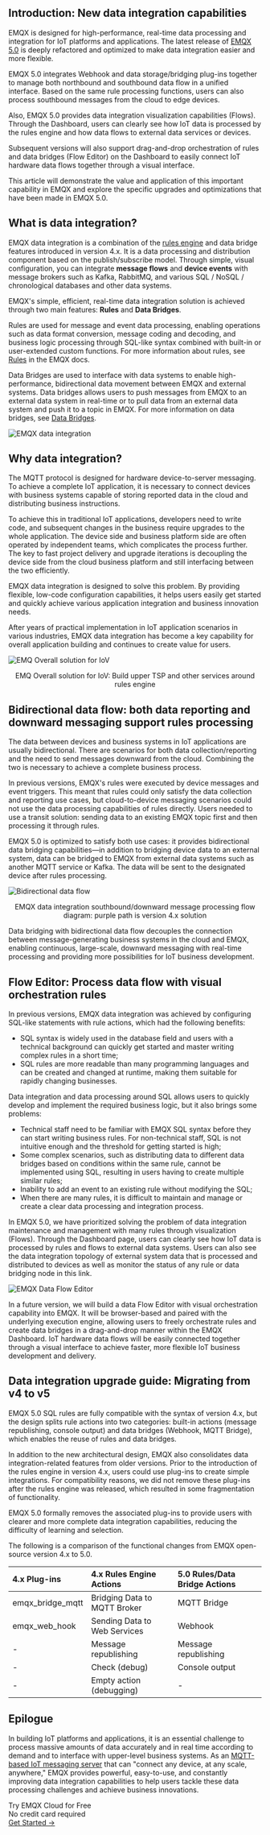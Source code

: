 ## Introduction: New data integration capabilities

EMQX is designed for high-performance, real-time data processing and integration for IoT platforms and applications. The latest release of [EMQX 5.0](https://www.emqx.com/en/blog/emqx-v-5-0-released) is deeply refactored and optimized to make data integration easier and more flexible.

EMQX 5.0 integrates Webhook and data storage/bridging plug-ins together to manage both northbound and southbound data flow in a unified interface. Based on the same rule processing functions, users can also process southbound messages from the cloud to edge devices.

Also, EMQX 5.0 provides data integration visualization capabilities (Flows). Through the Dashboard, users can clearly see how IoT data is processed by the rules engine and how data flows to external data services or devices.

Subsequent versions will also support drag-and-drop orchestration of rules and data bridges (Flow Editor) on the Dashboard to easily connect IoT hardware data flows together through a visual interface.

This article will demonstrate the value and application of this important capability in EMQX and explore the specific upgrades and optimizations that have been made in EMQX 5.0.

## What is data integration?

EMQX data integration is a combination of the [rules engine](https://www.emqx.com/en/solutions/iot-rule-engine) and data bridge features introduced in version 4.x. It is a data processing and distribution component based on the publish/subscribe model. Through simple, visual configuration, you can integrate **message flows** and **device events** with message brokers such as Kafka, RabbitMQ, and various SQL / NoSQL / chronological databases and other data systems.

EMQX's simple, efficient, real-time data integration solution is achieved through two main features: **Rules** and **Data Bridges**.

Rules are used for message and event data processing, enabling operations such as data format conversion, message coding and decoding, and business logic processing through SQL-like syntax combined with built-in or user-extended custom functions. For more information about rules, see [Rules](https://www.emqx.io/docs/en/v5.0/data-integration/rules.html) in the EMQX docs.

Data Bridges are used to interface with data systems to enable high-performance, bidirectional data movement between EMQX and external systems. Data bridges allows users to push messages from EMQX to an external data system in real-time or to pull data from an external data system and push it to a topic in EMQX. For more information on data bridges, see [Data Bridges](https://www.emqx.io/docs/en/v5.0/data-integration/data-bridges.html).

![EMQX data integration](https://assets.emqx.com/images/8ea87178108fd15755534ac746118d3f.png)

## Why data integration?

The MQTT protocol is designed for hardware device-to-server messaging. To achieve a complete IoT application, it is necessary to connect devices with business systems capable of storing reported data in the cloud and distributing business instructions.

To achieve this in traditional IoT applications, developers need to write code, and subsequent changes in the business require upgrades to the whole application. The device side and business platform side are often operated by independent teams, which complicates the process further. The key to fast project delivery and upgrade iterations is decoupling the device side from the cloud business platform and still interfacing between the two efficiently.

EMQX data integration is designed to solve this problem. By providing flexible, low-code configuration capabilities, it helps users easily get started and quickly achieve various application integration and business innovation needs.

After years of practical implementation in IoT application scenarios in various industries, EMQX data integration has become a key capability for overall application building and continues to create value for users.

![EMQ Overall solution for IoV](https://assets.emqx.com/images/b92fa001c3c610d29128e675baa509cd.png)

<center>EMQ Overall solution for IoV: Build upper TSP and other services around rules engine</center>

## **Bidirectional data flow: both data reporting and downward messaging support rules processing**

The data between devices and business systems in IoT applications are usually bidirectional. There are scenarios for both data collection/reporting and the need to send messages downward from the cloud. Combining the two is necessary to achieve a complete business process.

In previous versions, EMQX's rules were executed by device messages and event triggers. This meant that rules could only satisfy the data collection and reporting use cases, but cloud-to-device messaging scenarios could not use the data processing capabilities of rules directly. Users needed to use a transit solution: sending data to an existing EMQX topic first and then processing it through rules.

EMQX 5.0 is optimized to satisfy both use cases: it provides bidirectional data bridging capabilities—in addition to bridging device data to an external system, data can be bridged to EMQX from external data systems such as another MQTT service or Kafka. The data will be sent to the designated device after rules processing.

![Bidirectional data flow](https://assets.emqx.com/images/3640b94059479d7d15a36e6b1d766c45.png)

<center>EMQX data integration southbound/downward message processing flow diagram: purple path is version 4.x solution</center>

Data bridging with bidirectional data flow decouples the connection between message-generating business systems in the cloud and EMQX, enabling continuous, large-scale, downward messaging with real-time processing and providing more possibilities for IoT business development.

## Flow Editor: Process data flow with visual orchestration rules

In previous versions, EMQX data integration was achieved by configuring SQL-like statements with rule actions, which had the following benefits:

- SQL syntax is widely used in the database field and users with a technical background can quickly get started and master writing complex rules in a short time;
- SQL rules are more readable than many programming languages and can be created and changed at runtime, making them suitable for rapidly changing businesses.

Data integration and data processing around SQL allows users to quickly develop and implement the required business logic, but it also brings some problems:

- Technical staff need to be familiar with EMQX SQL syntax before they can start writing business rules. For non-technical staff, SQL is not intuitive enough and the threshold for getting started is high;
- Some complex scenarios, such as distributing data to different data bridges based on conditions within the same rule, cannot be implemented using SQL, resulting in users having to create multiple similar rules;
- Inability to add an event to an existing rule without modifying the SQL;
- When there are many rules, it is difficult to maintain and manage or create a clear data processing and integration process.

In EMQX 5.0, we have prioritized solving the problem of data integration maintenance and management with many rules through visualization (Flows). Through the Dashboard page, users can clearly see how IoT data is processed by rules and flows to external data systems. Users can also see the data integration topology of external system data that is processed and distributed to devices as well as monitor the status of any rule or data bridging node in this link.

![EMQX Data Flow Editor](https://assets.emqx.com/images/08ef9906452ab24cfbf3ced2d7e15091.png)

In a future version, we will build a data Flow Editor with visual orchestration capability into EMQX. It will be browser-based and paired with the underlying execution engine, allowing users to freely orchestrate rules and create data bridges in a drag-and-drop manner within the EMQX Dashboard. IoT hardware data flows will be easily connected together through a visual interface to achieve faster, more flexible IoT business development and delivery.

## Data integration upgrade guide: Migrating from v4 to v5

EMQX 5.0 SQL rules are fully compatible with the syntax of version 4.x, but the design splits rule actions into two categories: built-in actions (message republishing, console output) and data bridges (Webhook, MQTT Bridge), which enables the reuse of rules and data bridges.

In addition to the new architectural design, EMQX also consolidates data integration-related features from older versions. Prior to the introduction of the rules engine in version 4.x, users could use plug-ins to create simple integrations. For compatibility reasons, we did not remove these plug-ins after the rules engine was released, which resulted in some fragmentation of functionality.

EMQX 5.0 formally removes the associated plug-ins to provide users with clearer and more complete data integration capabilities, reducing the difficulty of learning and selection.

The following is a comparison of the functional changes from EMQX open-source version 4.x to 5.0.

| **4.x Plug-ins** | **4.x Rules Engine Actions** | **5.0 Rules/Data Bridge Actions** |
| :--------------- | :--------------------------- | :-------------------------------- |
| emqx_bridge_mqtt | Bridging Data to MQTT Broker | MQTT Bridge                       |
| emqx_web_hook    | Sending Data to Web Services | Webhook                           |
| -                | Message republishing         | Message republishing              |
| -                | Check (debug)                | Console output                    |
| -                | Empty action (debugging)     | -                                 |

## Epilogue

In building IoT platforms and applications, it is an essential challenge to process massive amounts of data accurately and in real time according to demand and to interface with upper-level business systems. As an [MQTT-based IoT messaging server](https://www.emqx.io/) that can "connect any device, at any scale, anywhere," EMQX provides powerful, easy-to-use, and constantly improving data integration capabilities to help users tackle these data processing challenges and achieve business innovations.


<section class="promotion">
    <div>
        Try EMQX Cloud for Free
        <div class="is-size-14 is-text-normal has-text-weight-normal">No credit card required</div>
    </div>
    <a href="https://www.emqx.com/en/signup?continue=https://cloud-intl.emqx.com/console/deployments/0?oper=new" class="button is-gradient px-5">Get Started →</a>
</section>
